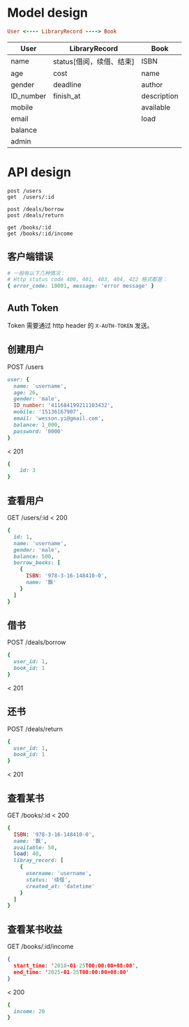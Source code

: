 # Model design

``` ruby
User <---- LibraryRecord ----> Book
```

| User      | LibraryRecord            | Book        |
| --------- | ------------------------ | ----------- |
| name      | status[借阅，续借、结束] | ISBN        |
| age       | cost                     | name        |
| gender    | deadline                 | author      |
| ID_number | finish_at                | description |
| mobile    |                          | available   |
| email     |                          | load        |
| balance   |                          |             |
| admin     |                          |             |


# API design

```
post /users
get  /users/:id

post /deals/borrow
post /deals/return

get /books/:id
get /books/:id/income
```

## 客户端错误
```ruby
# 一般有以下几种情况：
# Http status code 400, 401, 403, 404, 422 格式都是：
{ error_code: 10001, message: 'error message' }
```

## Auth Token
Token 需要通过 http header 的 `X-AUTH-TOKEN` 发送。

## 创建用户
POST /users
``` ruby
user: {
  name: 'username',
  age: 26,
  gender: 'male',
  ID_number: '411684199211103432',
  mobile: '15136167907',
  email: 'wesson.yi@gmail.com',
  balance: 1_000,
  password: '0000'
}
```
< 201
```ruby
{
    id: 3
}
```


## 查看用户
GET /users/:id
< 200

```ruby
{
  id: 1,
  name: 'username',
  gender: 'male',
  balance: 500,
  borrow_books: [
    {
      ISBN: '978-3-16-148410-0',
      name: '飘'
    }
  ]
}
```

## 借书
POST /deals/borrow
```ruby
{
  user_id: 1,
  book_id: 1
}
```
< 201

## 还书
POST /deals/return
```ruby
{
  user_id: 1,
  book_id: 1
}
```
< 201

## 查看某书
GET /books/:id
< 200
```ruby
{
  ISBN: '978-3-16-148410-0',
  name: '飘',
  available: 50,
  load: 40,
  libray_record: [
    {
      username: 'username',
      status: '续借',
      created_at: 'datetime'
    }
  ]
}

```
## 查看某书收益
GET /books/:id/income
```json
{
  start_time: '2018-01-25T00:00:00+08:00',
  end_time: '2025-01-25T00:00:00+08:00'
}
```
< 200
```ruby
{
  income: 20
}
```
